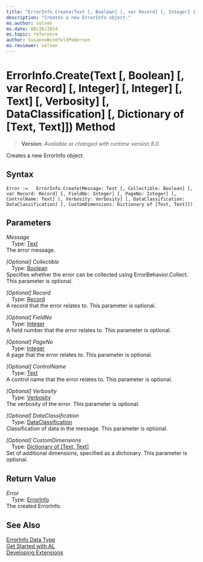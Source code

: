 ```yaml
---
title: "ErrorInfo.Create(Text [, Boolean] [, var Record] [, Integer] [, Integer] [, Text] [, Verbosity] [, DataClassification] [, Dictionary of [Text, Text]]) Method"
description: "Creates a new ErrorInfo object."
ms.author: solsen
ms.date: 08/26/2024
ms.topic: reference
author: SusanneWindfeldPedersen
ms.reviewer: solsen
---
```

[//]: # (START>DO_NOT_EDIT)
[//]: # (IMPORTANT:Do not edit any of the content between here and the END>DO_NOT_EDIT.)
[//]: # (Any modifications should be made in the .xml files in the ModernDev repo.)
# ErrorInfo.Create(Text [, Boolean] [, var Record] [, Integer] [, Integer] [, Text] [, Verbosity] [, DataClassification] [, Dictionary of [Text, Text]]) Method
> **Version**: _Available or changed with runtime version 8.0._

Creates a new ErrorInfo object.


## Syntax
```AL
Error :=   ErrorInfo.Create(Message: Text [, Collectible: Boolean] [, var Record: Record] [, FieldNo: Integer] [, PageNo: Integer] [, ControlName: Text] [, Verbosity: Verbosity] [, DataClassification: DataClassification] [, CustomDimensions: Dictionary of [Text, Text]])
```
## Parameters
*Message*  
&emsp;Type: [Text](../text/text-data-type.md)  
The error message.  

*[Optional] Collectible*  
&emsp;Type: [Boolean](../boolean/boolean-data-type.md)  
Specifies whether the error can be collected using ErrorBehavior.Collect. This parameter is optional.  

*[Optional] Record*  
&emsp;Type: [Record](../record/record-data-type.md)  
A record that the error relates to. This parameter is optional.  

*[Optional] FieldNo*  
&emsp;Type: [Integer](../integer/integer-data-type.md)  
A field number that the error relates to. This parameter is optional.  

*[Optional] PageNo*  
&emsp;Type: [Integer](../integer/integer-data-type.md)  
A page that the error relates to. This parameter is optional.  

*[Optional] ControlName*  
&emsp;Type: [Text](../text/text-data-type.md)  
A control name that the error relates to. This parameter is optional.  

*[Optional] Verbosity*  
&emsp;Type: [Verbosity](../verbosity/verbosity-option.md)  
The verbosity of the error. This parameter is optional.  

*[Optional] DataClassification*  
&emsp;Type: [DataClassification](../dataclassification/dataclassification-option.md)  
Classification of data in the message. This parameter is optional.  

*[Optional] CustomDimensions*  
&emsp;Type: [Dictionary of [Text, Text]](../dictionary/dictionary-data-type.md)  
Set of additional dimensions, specified as a dictionary. This parameter is optional.  


## Return Value
*Error*  
&emsp;Type: [ErrorInfo](errorinfo-data-type.md)  
The created ErrorInfo.


[//]: # (IMPORTANT: END>DO_NOT_EDIT)
## See Also
[ErrorInfo Data Type](errorinfo-data-type.md)  
[Get Started with AL](../../devenv-get-started.md)  
[Developing Extensions](../../devenv-dev-overview.md)  
